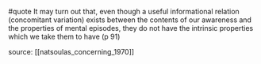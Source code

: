 
#quote 
It may turn out that, even though a useful informational
relation (concomitant variation) exists between
the contents of our awareness and the properties of
mental episodes, they do not have the intrinsic
properties which we take them to have (p 91)

source: [[natsoulas_concerning_1970]]
